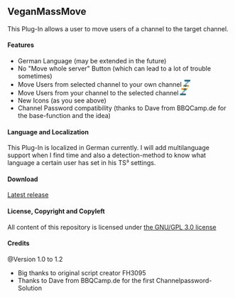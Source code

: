 ## VeganMassMove
This Plug-In allows a user to move users of a channel to the target channel.


#### Features
- German Language (may be extended in the future)
- No "Move whole server" Button (which can lead to a lot of trouble sometimes)
- Move Users from selected channel to your own channel ![alt text](https://raw.githubusercontent.com/SINE/VeganMassMove/master/plugins/lua_plugin/VeganMassMove/move_here_by_SINE.png "Move Here Icon")
- Move Users from your channel to the selected channel ![alt text](https://raw.githubusercontent.com/SINE/VeganMassMove/master/plugins/lua_plugin/VeganMassMove/move_there_by_SINE.png "Move There Icon")
- New Icons (as you see above)
- Channel Password compatibility (thanks to Dave from BBQCamp.de for the base-function and the idea)

#### Language and Localization
This Plug-In is localized in German currently.
I will add multilanguage support when I find time and also a detection-method to know what language a certain user has set in his TS³ settings.

#### Download
[Latest release](https://github.com/SINE/VeganMassMove/releases/latest)

#### License, Copyright and Copyleft
All content of this repository is licensed under [the GNU/GPL 3.0 license](https://raw.githubusercontent.com/SINE/VeganMassMove/master/LICENSE.txt)

#### Credits
@Version 1.0 to 1.2
  - Big thanks to original script creator FH3095
  - Thanks to Dave from BBQCamp.de for the first Channelpassword-Solution
